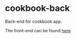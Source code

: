 # cookbook-back
Back-end for cookbook app.


The front-end can be found [here](https://github.com/Mirtles/cookbook-front/)
